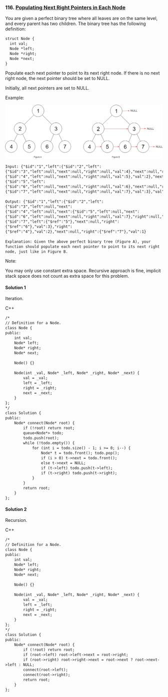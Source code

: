 ### 116\. [Populating Next Right Pointers in Each Node](https://leetcode.com/problems/populating-next-right-pointers-in-each-node/)

You are given a perfect binary tree where all leaves are on the same level, and every parent has two children. The binary tree has the following definition:
```
struct Node {
  int val;
  Node *left;
  Node *right;
  Node *next;
}
```
Populate each next pointer to point to its next right node. If there is no next right node, the next pointer should be set to NULL.

Initially, all next pointers are set to NULL.

Example:

![alt text](116_sample.png?raw=true)


```
Input: {"$id":"1","left":{"$id":"2","left":
{"$id":"3","left":null,"next":null,"right":null,"val":4},"next":null,"right":
{"$id":"4","left":null,"next":null,"right":null,"val":5},"val":2},"next":null,"right":
{"$id":"5","left":{"$id":"6","left":null,"next":null,"right":null,"val":6},"next":null,"right":
{"$id":"7","left":null,"next":null,"right":null,"val":7},"val":3},"val":1}

Output: {"$id":"1","left":{"$id":"2","left":{"$id":"3","left":null,"next":
{"$id":"4","left":null,"next":{"$id":"5","left":null,"next":
{"$id":"6","left":null,"next":null,"right":null,"val":7},"right":null,"val":6},"right":null,"val":5},"right":null,"val":4},"next":{"$id":"7","left":{"$ref":"5"},"next":null,"right":
{"$ref":"6"},"val":3},"right":{"$ref":"4"},"val":2},"next":null,"right":{"$ref":"7"},"val":1}

Explanation: Given the above perfect binary tree (Figure A), your function should populate each next pointer to point to its next right node, just like in Figure B.
```

Note:

You may only use constant extra space.
Recursive approach is fine, implicit stack space does not count as extra space for this problem.


#### Solution 1

Iteration.

C++

```
/*
// Definition for a Node.
class Node {
public:
    int val;
    Node* left;
    Node* right;
    Node* next;

    Node() {}

    Node(int _val, Node* _left, Node* _right, Node* _next) {
        val = _val;
        left = _left;
        right = _right;
        next = _next;
    }
};
*/
class Solution {
public:
    Node* connect(Node* root) {
        if (!root) return root;
        queue<Node*> todo;
        todo.push(root);
        while (!todo.empty()) {
            for (int i = todo.size() - 1; i >= 0; i--) {
                Node* t = todo.front(); todo.pop();
                if (i > 0) t->next = todo.front();
                else t->next = NULL;
                if (t->left) todo.push(t->left);
                if (t->right) todo.push(t->right);    
            }
        }
        return root;
    }
};
```

#### Solution 2

Recursion.

C++

```
/*
// Definition for a Node.
class Node {
public:
    int val;
    Node* left;
    Node* right;
    Node* next;

    Node() {}

    Node(int _val, Node* _left, Node* _right, Node* _next) {
        val = _val;
        left = _left;
        right = _right;
        next = _next;
    }
};
*/
class Solution {
public:
    Node* connect(Node* root) {
        if (!root) return root;
        if (root->left) root->left->next = root->right;
        if (root->right) root->right->next = root->next ? root->next->left : NULL;
        connect(root->left);
        connect(root->right);
        return root;
    }
};
```

